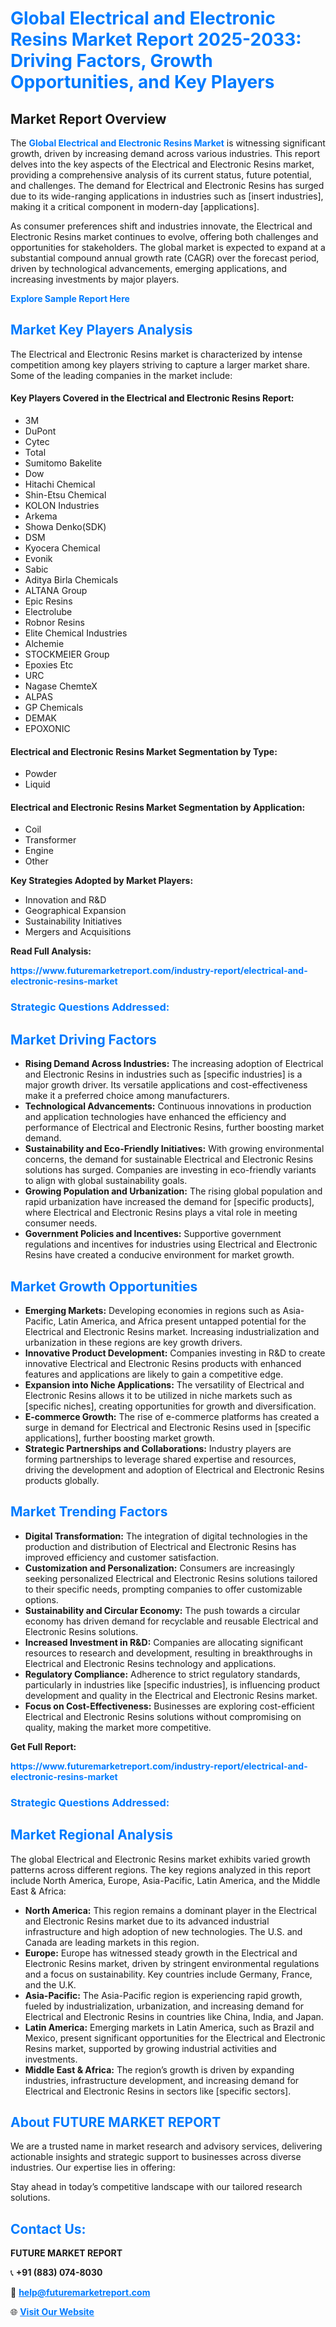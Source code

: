 <h1 style="color: #007BFF;">Global Electrical and Electronic Resins Market Report 2025-2033: Driving Factors, Growth Opportunities, and Key Players</h1>

<section id="overview">
<h2>Market Report Overview</h2>
<p>The <a href="https://www.futuremarketreport.com/industry-report/electrical-and-electronic-resins-market" style="color: #007BFF; text-decoration: none;"><strong>Global Electrical and Electronic Resins Market</strong></a> is witnessing significant growth, driven by increasing demand across various industries. This report delves into the key aspects of the Electrical and Electronic Resins market, providing a comprehensive analysis of its current status, future potential, and challenges. The demand for Electrical and Electronic Resins has surged due to its wide-ranging applications in industries such as [insert industries], making it a critical component in modern-day [applications].</p>
<p>As consumer preferences shift and industries innovate, the Electrical and Electronic Resins market continues to evolve, offering both challenges and opportunities for stakeholders. The global market is expected to expand at a substantial compound annual growth rate (CAGR) over the forecast period, driven by technological advancements, emerging applications, and increasing investments by major players.</p>
</section>

<section id="overview">
<p><a href="https://www.futuremarketreport.com/request-sample/reportId=60205" style="color: #007BFF; text-decoration: none;"><strong>Explore Sample Report Here</strong></a></p>
</section>

<section id="key-players">
<h2 style="color: #007BFF;">Market Key Players Analysis</h2>
<p>The Electrical and Electronic Resins market is characterized by intense competition among key players striving to capture a larger market share. Some of the leading companies in the market include:</p>
<h4>Key Players Covered in the Electrical and Electronic Resins Report:</h4>
<ul><li>3M</li><li>DuPont</li><li>Cytec</li><li>Total</li><li>Sumitomo Bakelite</li><li>Dow</li><li>Hitachi Chemical</li><li>Shin-Etsu Chemical</li><li>KOLON Industries</li><li>Arkema</li><li>Showa Denko(SDK)</li><li>DSM</li><li>Kyocera Chemical</li><li>Evonik</li><li>Sabic</li><li>Aditya Birla Chemicals</li><li>ALTANA Group</li><li>Epic Resins</li><li>Electrolube</li><li>Robnor Resins</li><li>Elite Chemical Industries</li><li>Alchemie</li><li>STOCKMEIER Group</li><li>Epoxies Etc</li><li>URC</li><li>Nagase ChemteX</li><li>ALPAS</li><li>GP Chemicals</li><li>DEMAK</li><li>EPOXONIC</li></ul>
<h4>Electrical and Electronic Resins Market Segmentation by Type:</h4>
<ul><li>Powder</li><li>Liquid</li></ul>

<h4>Electrical and Electronic Resins Market Segmentation by Application:</h4>
<ul><li>Coil</li><li>Transformer</li><li>Engine</li><li>Other</li></ul>
<p><strong>Key Strategies Adopted by Market Players:</strong></p>
<ul>
<li>Innovation and R&D</li>
<li>Geographical Expansion</li>
<li>Sustainability Initiatives</li>
<li>Mergers and Acquisitions</li>
</ul>
</section>

<section>
<p><strong>Read Full Analysis: </strong></p><a href="https://www.futuremarketreport.com/industry-report/electrical-and-electronic-resins-market" style="color: #007BFF; text-decoration: none;"><strong>https://www.futuremarketreport.com/industry-report/electrical-and-electronic-resins-market</strong></a>
<h3 style="color: #007BFF;">Strategic Questions Addressed:</h3>
</section>

<section id="driving-factors">
<h2 style="color: #007BFF;">Market Driving Factors</h2>
<ul>
<li><strong>Rising Demand Across Industries:</strong> The increasing adoption of Electrical and Electronic Resins in industries such as [specific industries] is a major growth driver. Its versatile applications and cost-effectiveness make it a preferred choice among manufacturers.</li>
<li><strong>Technological Advancements:</strong> Continuous innovations in production and application technologies have enhanced the efficiency and performance of Electrical and Electronic Resins, further boosting market demand.</li>
<li><strong>Sustainability and Eco-Friendly Initiatives:</strong> With growing environmental concerns, the demand for sustainable Electrical and Electronic Resins solutions has surged. Companies are investing in eco-friendly variants to align with global sustainability goals.</li>
<li><strong>Growing Population and Urbanization:</strong> The rising global population and rapid urbanization have increased the demand for [specific products], where Electrical and Electronic Resins plays a vital role in meeting consumer needs.</li>
<li><strong>Government Policies and Incentives:</strong> Supportive government regulations and incentives for industries using Electrical and Electronic Resins have created a conducive environment for market growth.</li>
</ul>
</section>

<section id="growth-opportunities">
<h2 style="color: #007BFF;">Market Growth Opportunities</h2>
<ul>
<li><strong>Emerging Markets:</strong> Developing economies in regions such as Asia-Pacific, Latin America, and Africa present untapped potential for the Electrical and Electronic Resins market. Increasing industrialization and urbanization in these regions are key growth drivers.</li>
<li><strong>Innovative Product Development:</strong> Companies investing in R&D to create innovative Electrical and Electronic Resins products with enhanced features and applications are likely to gain a competitive edge.</li>
<li><strong>Expansion into Niche Applications:</strong> The versatility of Electrical and Electronic Resins allows it to be utilized in niche markets such as [specific niches], creating opportunities for growth and diversification.</li>
<li><strong>E-commerce Growth:</strong> The rise of e-commerce platforms has created a surge in demand for Electrical and Electronic Resins used in [specific applications], further boosting market growth.</li>
<li><strong>Strategic Partnerships and Collaborations:</strong> Industry players are forming partnerships to leverage shared expertise and resources, driving the development and adoption of Electrical and Electronic Resins products globally.</li>
</ul>
</section>

<section id="trending-factors">
<h2 style="color: #007BFF;">Market Trending Factors</h2>
<ul>
<li><strong>Digital Transformation:</strong> The integration of digital technologies in the production and distribution of Electrical and Electronic Resins has improved efficiency and customer satisfaction.</li>
<li><strong>Customization and Personalization:</strong> Consumers are increasingly seeking personalized Electrical and Electronic Resins solutions tailored to their specific needs, prompting companies to offer customizable options.</li>
<li><strong>Sustainability and Circular Economy:</strong> The push towards a circular economy has driven demand for recyclable and reusable Electrical and Electronic Resins solutions.</li>
<li><strong>Increased Investment in R&D:</strong> Companies are allocating significant resources to research and development, resulting in breakthroughs in Electrical and Electronic Resins technology and applications.</li>
<li><strong>Regulatory Compliance:</strong> Adherence to strict regulatory standards, particularly in industries like [specific industries], is influencing product development and quality in the Electrical and Electronic Resins market.</li>
<li><strong>Focus on Cost-Effectiveness:</strong> Businesses are exploring cost-efficient Electrical and Electronic Resins solutions without compromising on quality, making the market more competitive.</li>
</ul>
</section>

<section>
<p><strong>Get Full Report: </strong></p><a href="https://www.futuremarketreport.com/industry-report/electrical-and-electronic-resins-market" style="color: #007BFF; text-decoration: none;"><strong>https://www.futuremarketreport.com/industry-report/electrical-and-electronic-resins-market</strong></a>
<h3 style="color: #007BFF;">Strategic Questions Addressed:</h3>
</section>


<section id="regional-analysis">
<h2 style="color: #007BFF;">Market Regional Analysis</h2>
<p>The global Electrical and Electronic Resins market exhibits varied growth patterns across different regions. The key regions analyzed in this report include North America, Europe, Asia-Pacific, Latin America, and the Middle East & Africa:</p>
<ul>
<li><strong>North America:</strong> This region remains a dominant player in the Electrical and Electronic Resins market due to its advanced industrial infrastructure and high adoption of new technologies. The U.S. and Canada are leading markets in this region.</li>
<li><strong>Europe:</strong> Europe has witnessed steady growth in the Electrical and Electronic Resins market, driven by stringent environmental regulations and a focus on sustainability. Key countries include Germany, France, and the U.K.</li>
<li><strong>Asia-Pacific:</strong> The Asia-Pacific region is experiencing rapid growth, fueled by industrialization, urbanization, and increasing demand for Electrical and Electronic Resins in countries like China, India, and Japan.</li>
<li><strong>Latin America:</strong> Emerging markets in Latin America, such as Brazil and Mexico, present significant opportunities for the Electrical and Electronic Resins market, supported by growing industrial activities and investments.</li>
<li><strong>Middle East & Africa:</strong> The region’s growth is driven by expanding industries, infrastructure development, and increasing demand for Electrical and Electronic Resins in sectors like [specific sectors].</li>
</ul>
</section>

<footer>
<h2 style="color: #007BFF;">About FUTURE MARKET REPORT</h2>
<p>We are a trusted name in market research and advisory services, delivering actionable insights and strategic support to businesses across diverse industries. Our expertise lies in offering:</p>

<p>Stay ahead in today’s competitive landscape with our tailored research solutions.</p>

<h2 style="color: #007BFF;">Contact Us:</h2>
<p><strong>FUTURE MARKET REPORT</strong></p>
<p>📞 <strong>+91 (883) 074-8030</strong></p>
<p>📧 <strong><a href="mailto:help@futuremarketreport.com" style="color: #007BFF;">help@futuremarketreport.com</a></strong></p>
<p>🌐 <strong><a href="https://www.futuremarketreport.com/" style="color: #007BFF;">Visit Our Website</a></strong></p>
</footer>